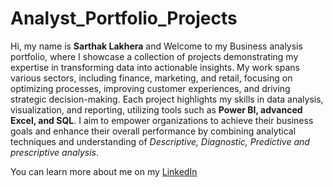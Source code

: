 # Analyst_Portfolio_Projects
Hi, my name is **Sarthak Lakhera** and Welcome to my Business analysis portfolio, where I showcase a collection of projects demonstrating my expertise in transforming data into actionable insights. My work spans various sectors, including finance, marketing, and retail, focusing on optimizing processes, improving customer experiences, and driving strategic decision-making. Each project highlights my skills in data analysis, visualization, and reporting, utilizing tools such as **Power BI, advanced Excel, and SQL**. I aim to empower organizations to achieve their business goals and enhance their overall performance by combining analytical techniques and understanding of *Descriptive, Diagnostic, Predictive and prescriptive analysis*.

You can learn more about me on my [LinkedIn](https://www.linkedin.com/in/sarthak-lakhera/) 
